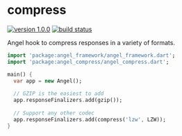 # compress

[![version 1.0.0](https://img.shields.io/badge/pub-v1.0.0-brightgreen.svg)](https://pub.dartlang.org/packages/angel_compress)
[![build status](https://travis-ci.org/angel-dart/compress.svg)](https://travis-ci.org/angel-dart/compress)

Angel hook to compress responses in a variety of formats.

```dart
import 'package:angel_framework/angel_framework.dart';
import 'package:angel_compress/angel_compress.dart';

main() {
  var app = new Angel();
  
  // GZIP is the easiest to add
  app.responseFinalizers.add(gzip());
  
  // Support any other codec
  app.responseFinalizers.add(compress('lzw', LZW));
}
```
